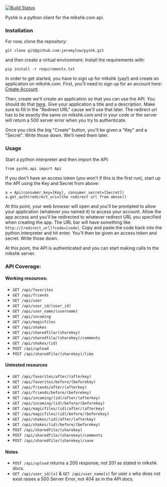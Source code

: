 [![Build Status](https://travis-ci.org/jeremylow/pyshk.svg?branch=master)](https://travis-ci.org/jeremylow/pyshk)

Pyshk is a python client for the mlkshk.com api.

### Installation
For now, clone the repository:

    git clone git@github.com:jeremylow/pyshk.git

and then create a virtual environment. Install the requirements with:

    pip install -r requirements.txt

In order to get started, you have to sign up for mlkshk (yay!) and create an application on mlkshk.com. First, you'll need to sign up for an account here: [Create Account](http://mlkshk.com/create-account).

Then, create we'll create an application so that you can use the API. You should do that [here](http://mlkshk.com/developers). Give your application a title and a description. Make sure to fill in the "Redirect URL" cause we'll use that later. The redirect url has to be exactly the same on mlkshk.com and in your code or the server will return a 500 server error when you try to authenticate.

Once you click the big "Create" button, you'll be given a "Key" and a "Secret". Write those down. We'll need them later.

### Usage

Start a python interpreter and then import the API:

    from pyshk.api import Api

If you don't have an access token (you won't if this is the first run), start up the API using the Key and Secret from above:

    a = Api(consumer_key=[Key], consumer_secret=[Secret])
    a.get_auth(redirect_uri=[the redirect url from above])

At this point, your web browser will open and you'll be prompted to allow your application (whatever you named it) to access your account. Allow the app access and you'll be redirected to whatever redirect URL you specified when creating the app. The URL bar will have something like `http://[redirect_url]?code=[code]`. Copy and paste the code back into the python interpreter and hit enter. You'll then be given an access token and secret. Write those down.

At this point, the API is authenticated and you can start making calls to the mlkshk server.

### API Coverage:

#### Working resources:
* `GET /api/favorites`
* `GET /api/friends`
* `GET /api/user`
* `GET /api/user_id/(user_id)`
* `GET /api/user_name/(username)`
* `GET /api/incoming`
* `GET /api/magicfiles`
* `GET /api/shakes`
* `GET /api/sharedfile/(sharekey)`
* `GET /api/sharedfile/(sharekey)/comments`
* `GET /api/shakes/(id)`
* `POST /api/upload`
* `POST /api/sharedfile/(sharekey)/like`

#### Untested resources
* `GET /api/favorites/after/(afterkey)`
* `GET /api/favorites/before/(beforekey)`
* `GET /api/friends/after/(afterkey)`
* `GET /api/friends/before/(beforekey)`
* `GET /api/incoming/(id)/after/(afterkey)`
* `GET /api/incoming/(id)/before/(beforekey)`
* `GET /api/magicfiles/(id)/after/(afterkey)`
* `GET /api/magicfiles/(id)/before/(beforekey)`
* `GET /api/shakes/(id)/after/(afterkey)`
* `GET /api/shakes/(id)/before/(beforekey)`
* `POST /api/sharedfile/(sharekey)`
* `POST /api/sharedfile/(sharekey)/comments`
* `POST /api/sharedfile/(sharekey)/save`

#### Notes
* `POST /api/upload` returns a 200 response, not 201 as stated in mlkshk docs.
* `GET /api/user_id/[x]` & `GET /api/user_name[x]` for user x who does not exist raises a 500 Server Error, not 404 as in the API docs.
